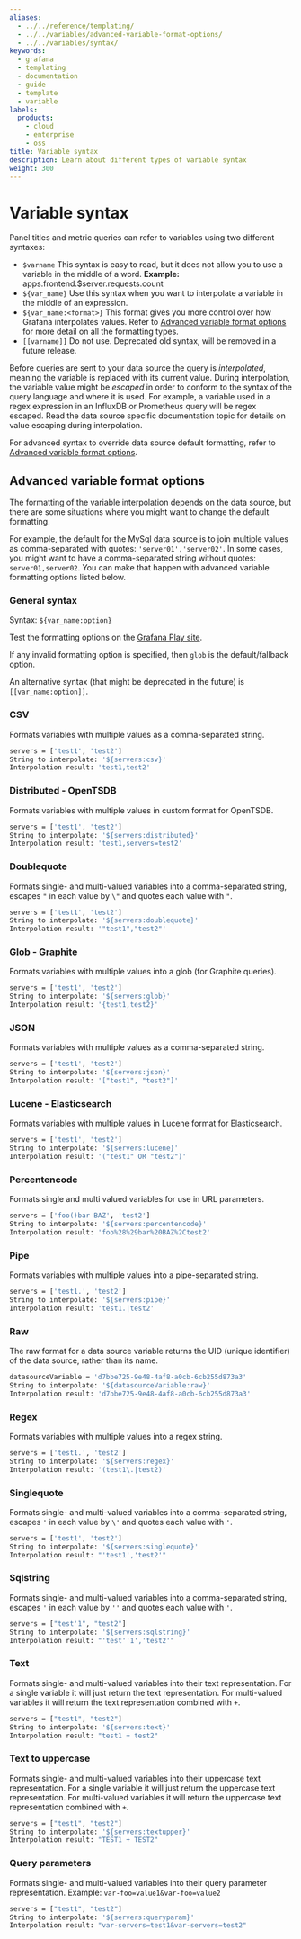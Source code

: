 ```yaml
---
aliases:
  - ../../reference/templating/
  - ../../variables/advanced-variable-format-options/
  - ../../variables/syntax/
keywords:
  - grafana
  - templating
  - documentation
  - guide
  - template
  - variable
labels:
  products:
    - cloud
    - enterprise
    - oss
title: Variable syntax
description: Learn about different types of variable syntax
weight: 300
---
```


# Variable syntax

Panel titles and metric queries can refer to variables using two different syntaxes:

- `$varname`
  This syntax is easy to read, but it does not allow you to use a variable in the middle of a word.
  **Example:** apps.frontend.$server.requests.count
- `${var_name}` Use this syntax when you want to interpolate a variable in the middle of an expression.
- `${var_name:<format>}` This format gives you more control over how Grafana interpolates values. Refer to [Advanced variable format options](#advanced-variable-format-options) for more detail on all the formatting types.
- `[[varname]]` Do not use. Deprecated old syntax, will be removed in a future release.

Before queries are sent to your data source the query is _interpolated_, meaning the variable is replaced with its current value. During
interpolation, the variable value might be _escaped_ in order to conform to the syntax of the query language and where it is used.
For example, a variable used in a regex expression in an InfluxDB or Prometheus query will be regex escaped. Read the data source specific
documentation topic for details on value escaping during interpolation.

For advanced syntax to override data source default formatting, refer to [Advanced variable format options](#advanced-variable-format-options).

## Advanced variable format options

The formatting of the variable interpolation depends on the data source, but there are some situations where you might want to change the default formatting.

For example, the default for the MySql data source is to join multiple values as comma-separated with quotes: `'server01','server02'`. In some cases, you might want to have a comma-separated string without quotes: `server01,server02`. You can make that happen with advanced variable formatting options listed below.

### General syntax

Syntax: `${var_name:option}`

Test the formatting options on the [Grafana Play site](https://play.grafana.org/d/cJtIfcWiz/template-variable-formatting-options?orgId=1).

If any invalid formatting option is specified, then `glob` is the default/fallback option.

An alternative syntax (that might be deprecated in the future) is `[[var_name:option]]`.

### CSV

Formats variables with multiple values as a comma-separated string.

```bash
servers = ['test1', 'test2']
String to interpolate: '${servers:csv}'
Interpolation result: 'test1,test2'
```

### Distributed - OpenTSDB

Formats variables with multiple values in custom format for OpenTSDB.

```bash
servers = ['test1', 'test2']
String to interpolate: '${servers:distributed}'
Interpolation result: 'test1,servers=test2'
```

### Doublequote

Formats single- and multi-valued variables into a comma-separated string, escapes `"` in each value by `\"` and quotes each value with `"`.

```bash
servers = ['test1', 'test2']
String to interpolate: '${servers:doublequote}'
Interpolation result: '"test1","test2"'
```

### Glob - Graphite

Formats variables with multiple values into a glob (for Graphite queries).

```bash
servers = ['test1', 'test2']
String to interpolate: '${servers:glob}'
Interpolation result: '{test1,test2}'
```

### JSON

Formats variables with multiple values as a comma-separated string.

```bash
servers = ['test1', 'test2']
String to interpolate: '${servers:json}'
Interpolation result: '["test1", "test2"]'
```

### Lucene - Elasticsearch

Formats variables with multiple values in Lucene format for Elasticsearch.

```bash
servers = ['test1', 'test2']
String to interpolate: '${servers:lucene}'
Interpolation result: '("test1" OR "test2")'
```

### Percentencode

Formats single and multi valued variables for use in URL parameters.

```bash
servers = ['foo()bar BAZ', 'test2']
String to interpolate: '${servers:percentencode}'
Interpolation result: 'foo%28%29bar%20BAZ%2Ctest2'
```

### Pipe

Formats variables with multiple values into a pipe-separated string.

```bash
servers = ['test1.', 'test2']
String to interpolate: '${servers:pipe}'
Interpolation result: 'test1.|test2'
```

### Raw

The raw format for a data source variable returns the UID (unique identifier) of the data source, rather than its name.

```bash
datasourceVariable = 'd7bbe725-9e48-4af8-a0cb-6cb255d873a3'
String to interpolate: '${datasourceVariable:raw}'
Interpolation result: 'd7bbe725-9e48-4af8-a0cb-6cb255d873a3'
```

### Regex

Formats variables with multiple values into a regex string.

```bash
servers = ['test1.', 'test2']
String to interpolate: '${servers:regex}'
Interpolation result: '(test1\.|test2)'
```

### Singlequote

Formats single- and multi-valued variables into a comma-separated string, escapes `'` in each value by `\'` and quotes each value with `'`.

```bash
servers = ['test1', 'test2']
String to interpolate: '${servers:singlequote}'
Interpolation result: "'test1','test2'"
```

### Sqlstring

Formats single- and multi-valued variables into a comma-separated string, escapes `'` in each value by `''` and quotes each value with `'`.

```bash
servers = ["test'1", "test2"]
String to interpolate: '${servers:sqlstring}'
Interpolation result: "'test''1','test2'"
```

### Text

Formats single- and multi-valued variables into their text representation. For a single variable it will just return the text representation. For multi-valued variables it will return the text representation combined with `+`.

```bash
servers = ["test1", "test2"]
String to interpolate: '${servers:text}'
Interpolation result: "test1 + test2"
```

### Text to uppercase

Formats single- and multi-valued variables into their uppercase text representation. For a single variable it will just return the uppercase text representation. For multi-valued variables it will return the uppercase text representation combined with `+`.

```bash
servers = ["test1", "test2"]
String to interpolate: '${servers:textupper}'
Interpolation result: "TEST1 + TEST2"
```

### Query parameters

Formats single- and multi-valued variables into their query parameter representation. Example: `var-foo=value1&var-foo=value2`

```bash
servers = ["test1", "test2"]
String to interpolate: '${servers:queryparam}'
Interpolation result: "var-servers=test1&var-servers=test2"
```
